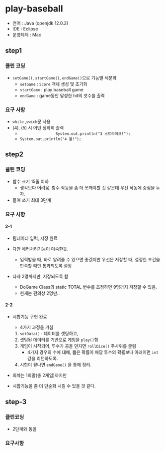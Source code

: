 # play-baseball

- 언어 : Java (openjdk 12.0.2)
- IDE : Eclipse
- 운영체제 : Mac



## step1

### 클린 코딩

- `setGame()`, `startGame()`, `endGame()`으로 기능별 세분화
  - `setGame` : `Score` 객체 생성 및 초기화
  - `startGame` : play baseball game
  - `endGame` : game동안 달성한 hit의 갯수를 출력

### 요구 사항

- `while` ,`swich`문 사용
- (4), (5) 시 어떤 정확히 출력
  - `                System.out.println("3 스트라이크!");`
  - `System.out.println("4 볼!");`



## step2

### 클린 코딩

- 함수 크기 15줄 이하
  - 생각보다 어려움. 함수 작동을 좀 더 쪼깨야할 것 같은데 우선 작동에 중점을 두자.
- 들여 쓰기 최대 3단계



### 요구 사항

#### 2-1

- 팀데이터 입력, 저장 완료
- 다만 에러처리기능이 미숙한듯.
  - 입력받을 때, 바로 알려줄 수 있으면 좋겠지만 우선은 저장할 때, 설정한 조건을 만족할 때만 통과되도록 설정

- 타자 2명까지만, 저장되도록 함
  - DoGame Class의 static TOTAL 변수를 조정하면 9명까지 저장할 수 있음.
  - 현재는 편의상 2명만..

#### 2-2 

- 시합기능 구현 완료

  - 4가지 과정을 거침

  1. `setData()` : 데이터를 셋팅하고,
  2. 셋팅된 데이터를 기반으로 게임을 `play()`함
  3. 게임이 시작되어, 투수가 공을 던지면 `rollDice()` 주사위를 굴림
     - 4가지 경우의 수에 대해, 뽑은 확률이 해당 투수의 확률보다 아래이면 `int` 값을 리턴하도록.
  4. 시합이 끝나면 `endGame()` 을 통해 정리.

- 회차는 1회말(총 2게임)까지만
- 시합기능을 좀 더 단순화 시킬 수 있을 것 같다.



## step-3

### 클린코딩

- 2단계와 동일



### 요구사항

